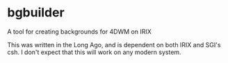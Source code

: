 bgbuilder
=========

A tool for creating backgrounds for 4DWM on IRIX

This was written in the Long Ago, and is dependent on both IRIX and SGI's csh. I don't expect that this will work on any modern system.
